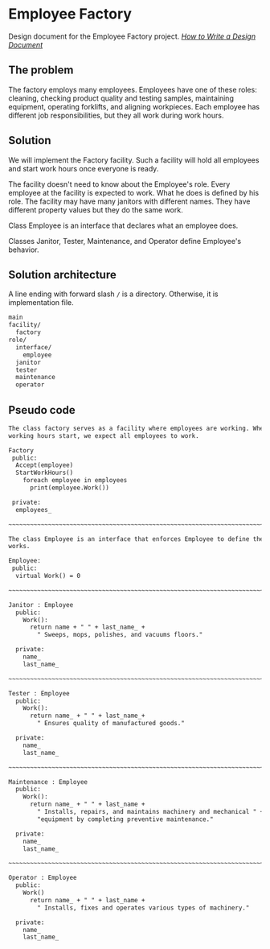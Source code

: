 # Employee Factory

Design document for the Employee Factory project. _[How to Write a Design Document](https://people.eecs.berkeley.edu/~kubitron/courses/cs162-F06/design.html)_

## The problem

The factory employs many employees. Employees have one of these roles: cleaning, checking product quality and testing samples, maintaining equipment, operating forklifts, and aligning workpieces. Each employee has different job responsibilities, but they all work during work hours.

## Solution

We will implement the Factory facility. Such a facility will hold all employees and start work hours once everyone is ready.

The facility doesn't need to know about the Employee's role. Every employee at the facility is expected to work. What he does is defined by his role. The facility may have many janitors with different names. They have different property values but they do the same work.

Class Employee is an interface that declares what an employee does.

Classes Janitor, Tester, Maintenance, and Operator define Employee's behavior.

## Solution architecture

A line ending with forward slash `/` is a directory. Otherwise, it is implementation file.

```txt
main
facility/
  factory
role/
  interface/
    employee
  janitor
  tester
  maintenance
  operator
```

## Pseudo code

```txt
The class factory serves as a facility where employees are working. When
working hours start, we expect all employees to work.

Factory
 public:
  Accept(employee)
  StartWorkHours()
    foreach employee in employees
      print(employee.Work())

 private:
  employees_

~~~~~~~~~~~~~~~~~~~~~~~~~~~~~~~~~~~~~~~~~~~~~~~~~~~~~~~~~~~~~~~~~~~~~~~~~~~~~~~

The class Employee is an interface that enforces Employee to define the way he
works.

Employee:
 public:
  virtual Work() = 0

~~~~~~~~~~~~~~~~~~~~~~~~~~~~~~~~~~~~~~~~~~~~~~~~~~~~~~~~~~~~~~~~~~~~~~~~~~~~~~~

Janitor : Employee
  public:
    Work():
      return name + " " + last_name_ +
        " Sweeps, mops, polishes, and vacuums floors."

  private:
    name_
    last_name_

~~~~~~~~~~~~~~~~~~~~~~~~~~~~~~~~~~~~~~~~~~~~~~~~~~~~~~~~~~~~~~~~~~~~~~~~~~~~~~~

Tester : Employee
  public:
    Work():
      return name_ + " " + last_name_+
        " Ensures quality of manufactured goods."

  private:
    name_
    last_name_

~~~~~~~~~~~~~~~~~~~~~~~~~~~~~~~~~~~~~~~~~~~~~~~~~~~~~~~~~~~~~~~~~~~~~~~~~~~~~~~

Maintenance : Employee
  public:
    Work():
      return name_ + " " + last_name +
        " Installs, repairs, and maintains machinery and mechanical " +
        "equipment by completing preventive maintenance."

  private:
    name_
    last_name_

~~~~~~~~~~~~~~~~~~~~~~~~~~~~~~~~~~~~~~~~~~~~~~~~~~~~~~~~~~~~~~~~~~~~~~~~~~~~~~~

Operator : Employee
  public:
    Work()
      return name_ + " " + last_name +
        " Installs, fixes and operates various types of machinery."

  private:
    name_
    last_name_
```
